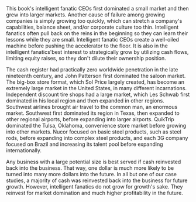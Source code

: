 

This book's intelligent fanatic CEOs first dominated a small market and then grew into larger markets. Another cause of failure among growing companies is simply growing too quickly, which can stretch a company's capabilities, balance sheet, and/or corporate culture too thin. Intelligent fanatics often pull back on the reins in the beginning so they can learn their lessons while they are small. Intelligent fanatic CEOs create a well-oiled machine before pushing the accelerator to the floor. It is also in the intelligent fanatics'best interest to strategically grow by utilizing cash flows, limiting equity raises, so they don't dilute their ownership position.

The cash register had practically zero worldwide penetration in the late nineteenth century, and John Patterson first dominated the saloon market. The big-box store format, which Sol Price largely created, has become an extremely large market in the United States, in many different incarnations. Independent discount tire shops had a large market, which Les Schwab first dominated in his local region and then expanded in other regions. Southwest airlines brought air travel to the common man, an enormous market. Southwest first dominated its region in Texas, then expanded to other regional airports, before expanding into larger airports. QuikTrip dominated the Tulsa, Oklahoma, convenience store market before growing into other markets. Nucor focused on basic steel products, such as steel rods, before expanding into complex steel products, and each 3G company focused on Brazil and increasing its talent pool before expanding internationally.

Any business with a large potential size is best served if cash reinvested back into the business. That way, one dollar is much more likely to be turned into many more dollars into the future. In all but one of our case studies, a majority of cash was reinvested back into the business for future growth. However, intelligent fanatics do not grow for growth's sake. They reinvest for market domination and much higher profitability in the future.
